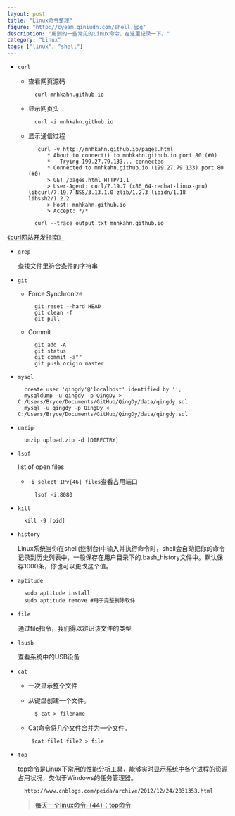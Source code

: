```yaml
---
layout: post
title: "Linux命令整理"
figure: "http://cyeam.qiniudn.com/shell.jpg"
description: "用到的一些常见的Linux命令，在这里记录一下。"
category: "Linux"
tags: ["linux", "shell"]
---
```


+ `curl`

	+ 查看网页源码

			curl mnhkahn.github.io
	+ 显示网页头
		
			curl -i mnhkahn.github.io

	+ 显示通信过程

			 curl -v http://mnhkahn.github.io/pages.html
				* About to connect() to mnhkahn.github.io port 80 (#0)
				*   Trying 199.27.79.133... connected
				* Connected to mnhkahn.github.io (199.27.79.133) port 80 (#0)
				> GET /pages.html HTTP/1.1
				> User-Agent: curl/7.19.7 (x86_64-redhat-linux-gnu) libcurl/7.19.7 NSS/3.13.1.0 zlib/1.2.3 libidn/1.18 libssh2/1.2.2
				> Host: mnhkahn.github.io
				> Accept: */*

			curl --trace output.txt mnhkahn.github.io


[《curl网站开发指南》](http://www.ruanyifeng.com/blog/2011/09/curl.html)

+ `grep`

	查找文件里符合条件的字符串

+ `git`

	+ Force Synchronize

			git reset --hard HEAD
			git clean -f
			git pull

	+ Commit

			git add -A
			git status
			git commit -a""
			git push origin master

+ `mysql`
	
		create user 'qingdy'@'localhost' identified by '';
		mysqldump -u qingdy -p QingDy > C:/Users/Bryce/Documents/GitHub/QingDy/data/qingdy.sql
		mysql -u qingdy -p QingDy < C:/Users/Bryce/Documents/GitHub/QingDy/data/qingdy.sql

+ `unzip`

		unzip upload.zip -d [DIRECTRY]
	
+ `lsof`

	list of open files

	+ `-i select IPv[46] files`查看占用端口

			lsof -i:8080
	
+ `kill`

		kill -9 [pid]

+ `history`

	Linux系统当你在shell(控制台)中输入并执行命令时，shell会自动把你的命令记录到历史列表中，一般保存在用户目录下的.bash_history文件中。默认保存1000条，你也可以更改这个值。

+ `aptitude`

		sudo aptitude install
		sudo aptitude remove #用于完整删除软件

+ `file`

	通过file指令，我们得以辨识该文件的类型

+ `lsusb`

	查看系统中的USB设备

+ `cat`

	+ 一次显示整个文件
	+ 从键盘创建一个文件。

			$ cat > filename

	+  Cat命令将几个文件合并为一个文件。

			$cat file1 file2 > file

+ `top`

	top命令是Linux下常用的性能分析工具，能够实时显示系统中各个进程的资源占用状况，类似于Windows的任务管理器。

		http://www.cnblogs.com/peida/archive/2012/12/24/2831353.html

	> [每天一个linux命令（44）：top命令](http://www.cnblogs.com/peida/archive/2012/12/24/2831353.html)
